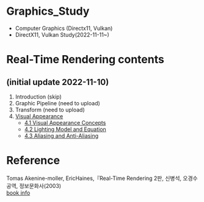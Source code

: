 # Graphics_Study
- Computer Graphics (Directx11, Vulkan)
- DirectX11, Vulkan Study(2022-11-11~)

# Real-Time Rendering contents
## (initial update 2022-11-10)
1. Introduction (skip)
2. Graphic Pipeline (need to upload)
3. Transform (need to upload)
4. [Visual Appearance](https://github.com/mKangSH/Graphics_Study/tree/main/RTR/4)
    - [4.1 Visual Appearance Concepts](https://github.com/mKangSH/Graphics_Study/blob/main/RTR/4/4-1%20Visual%20Appearance.md)
    - [4.2 Lighting Model and Equation](https://github.com/mKangSH/Graphics_Study/blob/main/RTR/4/4-2%20Lighting%20Model%20and%20Equation.md)
    - [4.3 Aliasing and Anti-Aliasing](https://github.com/mKangSH/Graphics_Study/blob/main/RTR/4/4-3%20Aliasing%20and%20Anti-aliasing.md)
  
# Reference
Tomas Akenine-moller, EricHaines,『Real-Time Rendering 2판, 신병석, 오경수 공역, 정보문화사(2003)    
[book info](https://www.aladin.co.kr/shop/wproduct.aspx?ItemId=440471)
